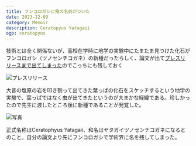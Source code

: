 ```yaml
---
title: フンコロガシに俺の名前がついた
date: 2023-12-09
category: Memoir
description: Ceratopyus Yatagaii
ogp: ceratopyus
---
```


技術とは全く関係ないが、高校在学時に地学の実験中にたまたま見つけた化石がフンコロガシ（ツノセンチコガネ）の新種だったらしく、論文が出て[プレスリリースまで出てしまった](https://www.keio.ac.jp/ja/press-releases/2023/12/8/28-155374/)のでこっちにも残しておく

![プレスリリース](/media/ceratophyus-press.png)

大昔の塩原の岩を叩き割って出てきた葉っぱの化石をスケッチするという地学の実験で、葉っぱではなく虫が出てきたというのが大まかな経緯である。珍しかったので先生に渡したところ後に新種であることが発覚した。

![写真](/media/ceratophyus-sketch.png)

正式名称はCeratophyus Yatagaii、和名はヤタガイツノセンチコガネになるとのこと。自分の論文より先にフンコロガシで学術界に名を残してしまった。
